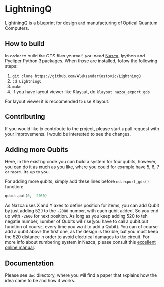 # LightningQ
LightningQ is a blueprint for design and manufacturing of Optical Quantum Computers.

## How to build

In order to build the GDS files yourself, you need [Nazca](https://nazca-design.org), Ipython and Pycliper Python 3 packages.
When those are installed, follow the following steps:
1. `git clone https://github.com/AleksandarKostovic/LightningQ`
2. `cd LightningQ`
3. `make`
4. If you have layout viewer like Klayout, do `klayout nazca_export.gds`

For layout viewer it is reccomended to use Klayout.

## Contributing

If you would like to contribute to the project, please start a pull request with your improvements. I would be interested to see the changes.

## Adding more Qubits

Here, in the existing code you can build a system for four qubits, however, you can do it as much as you like, where you could for example have 5, 6, 7 or more. Its up to you.

For adding more qubits, simply add these lines before `nd.export_gds()` function:

```python
qubit.put(0, -2080)
```
As Nazca uses X and Y axes to define position for items, you can add Qubit by just adding 520 to the `-2080` number, with each qubit added. So you end up with `-2600` for next position. As long as you keep adding 520 to teh negatie number, number of Qubits will rise(you have to call a qubit.put function of course, every time you want to add a Qubit). You can of course add a qubit above the first one, as the design is flexible, but you must keep the 520 distance in order to avoid electrical damages to the circuit. For more info about numbering system in Nazca, please consult this [excellent online manual](https://nazca-design.org/manual/getting_started.html).

## Documentation

Please see `doc` directory, where you will find a paper that explains how the idea came to be and how it works.
